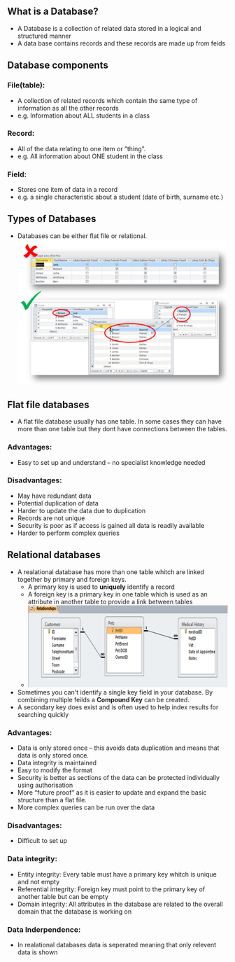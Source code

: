 ## What is a Database?
- A Database is a collection of related data stored in a logical and structured manner
- A data base contains records and these records are made up from feids

## Database components
### File(table):
- A collection of related records which contain the same type of information as all the other records 
- e.g. Information about ALL students in a class
### Record:
- All of the data relating to one item or “thing”.  
- e.g. All information about ONE student in the class
### Field:
- Stores one item of data in a record
- e.g. a single characteristic about a student (date of birth, surname etc.)

## Types of Databases
- Databases can be either flat file or relational.
![image](image.png)

## Flat file databases
- A flat file database usually has one table. In some cases they can have more than one table but they dont have connections between the tables.
### Advantages:
- Easy to set up and understand – no specialist knowledge needed
### Disadvantages:
- May have redundant data
- Potential duplication of data
- Harder to update the data due to duplication
- Records are not unique
- Security is poor as if access is gained all data is readily available
- Harder to perform complex queries

## Relational databases 
- A realational database has more than one table whitch are linked together by primary and foreign keys.
	- A primary key is used to **uniquely** identify a record
  - A foreign key is a primary key in one table which is used as an attribute in another table to provide a link between tables
  - ![image](image_3.png)
- Sometimes you can't identify a single key field in your database. By combining multiple feilds a **Compound Key** can be created.
- A secondary key does exist and is often used to help index results for searching quickly

### Advantages:
- Data is only stored once – this avoids data duplication and means that data is only stored once.
- Data integrity is maintained
- Easy to modify the format
- Security is better as sections of the data can be protected individually using authorisation
- More “future proof” as it is easier to update and expand the basic structure than a flat file.
- More complex queries can be run over the data

### Disadvantages:
- Difficult to set up

### Data integrity:
- Entity integrity: Every table must have a primary key whitch is unique and not empty
- Referential integrity: Foreign key must point to the primary key of another table but can be empty
- Domain integrity: All attributes in the database are related to the overall domain that the database is working on

### Data Inderpendence:
- In realational databases data is seperated meaning that only relevent data is shown





